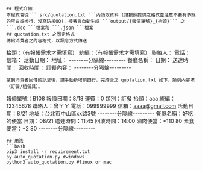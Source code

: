 
```
## 程式介紹
本程式會從``` src/quotation.txt ```內讀取資料 (請按照提供之格式並注意不要有多餘的空白或換行，沒寫防呆QQ)，接著會自動生成 ```output/{報價單號}_{抬頭}``` 之 ```.doc ```檔案和 ```.json ```檔案
## quotation.txt 之固定格式
傳給消費者之內容格式，以訊息方式傳送
```
抬頭：（有報帳需求才需填寫）
統編：（有報帳需求才需填寫）
聯絡人：
電話：
信箱：
活動日期：
地址：
--------分隔線---------
餐廳名稱：
日期：
送達時間：
回收時間：
訂餐內容：
--------分隔線---------
```
拿到消費者回傳的訊息後，請手動新增前四行，完成後之 quotation.txt 如下，類別內容填（訂餐/租餐具）。
```
報價單號：B108
報價日期：8/18
運費：0
類別：訂餐 
抬頭：aaa
統編：12345678
聯絡人：曾ㄚㄚ
電話：099999999
信箱：aaaa@gmail.com
活動日期：8/21
地址：台北市中山區xx路3號
--------分隔線---------
餐廳名稱：好吃的便當
日期：08/21
送達時間：11:45
回收時間：14:00
滷肉便當：*110 80
素食便當：*2 80
--------分隔線---------

```
## 用法
```bash
pip3 install -r requirement.txt
py auto_quotation.py #windows
python3 auto_quotation.py #linux or mac

```

